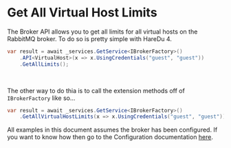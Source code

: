 # Get All Virtual Host Limits

The Broker API allows you to get all limits for all virtual hosts on the RabbitMQ broker. To do so is pretty simple with HareDu 4.

```c#
var result = await _services.GetService<IBrokerFactory>()
    .API<VirtualHost>(x => x.UsingCredentials("guest", "guest"))
    .GetAllLimits();
```
<br>

The other way to do thia is to call the extension methods off of ```IBrokerFactory``` like so...

```c#
var result = await _services.GetService<IBrokerFactory>()
    .GetAllVirtualHostLimits(x => x.UsingCredentials("guest", "guest"));
```

All examples in this document assumes the broker has been configured. If you want to know how then go to the Configuration documentation [here](https://github.com/ahives/HareDu3/blob/master/docs/configuration.md).

